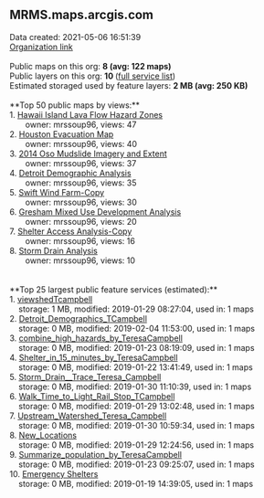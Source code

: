 <h2>MRMS.maps.arcgis.com</h2> Data created: 2021-05-06 16:51:39 <br /><a target='new' href='https://MRMS.maps.arcgis.com'>Organization link</a><br /><br />Public maps on this org: <b>8 (avg: 122 maps)</b><br />Public layers on this org: <b>10 </b>(<a target='new' href='https://services.arcgis.com/c1NR8edURiaO1brf/ArcGIS/rest/services'>full service list</a>)<br />Estimated storaged used by feature layers: <b>2 MB (avg: 250 KB)</b><br /><br />**Top 50 public maps by views:**<br />  1. <a target='new' href='https://www.arcgis.com/home/item.html?id=52494227eebd4702be17bc4c040ef157'>Hawaii Island Lava Flow Hazard Zones</a> <br />  &nbsp;&nbsp;&nbsp;&nbsp; &nbsp;&nbsp;owner: mrssoup96, views: 47<br />  2. <a target='new' href='https://www.arcgis.com/home/item.html?id=09f7111086c045c89162fbdc5ff3dd3b'>Houston Evacuation Map</a> <br />  &nbsp;&nbsp;&nbsp;&nbsp; &nbsp;&nbsp;owner: mrssoup96, views: 40<br />  3. <a target='new' href='https://www.arcgis.com/home/item.html?id=9f43055fdce046dabfdef1a95db4390c'>2014 Oso Mudslide Imagery and Extent</a> <br />  &nbsp;&nbsp;&nbsp;&nbsp; &nbsp;&nbsp;owner: mrssoup96, views: 37<br />  4. <a target='new' href='https://www.arcgis.com/home/item.html?id=b3106c2c09984a34964c0cd69ce2a033'>Detroit Demographic Analysis</a> <br />  &nbsp;&nbsp;&nbsp;&nbsp; &nbsp;&nbsp;owner: mrssoup96, views: 35<br />  5. <a target='new' href='https://www.arcgis.com/home/item.html?id=50eedf498d894bb9a381e5ee7ef597f1'>Swift Wind Farm-Copy</a> <br />  &nbsp;&nbsp;&nbsp;&nbsp; &nbsp;&nbsp;owner: mrssoup96, views: 30<br />  6. <a target='new' href='https://www.arcgis.com/home/item.html?id=de5874c88fab407eba60f2991a3d9c91'>Gresham Mixed Use Development Analysis</a> <br />  &nbsp;&nbsp;&nbsp;&nbsp; &nbsp;&nbsp;owner: mrssoup96, views: 20<br />  7. <a target='new' href='https://www.arcgis.com/home/item.html?id=1eaa5eadfd694379aedb4b94ac8bb1e1'>Shelter Access Analysis-Copy</a> <br />  &nbsp;&nbsp;&nbsp;&nbsp; &nbsp;&nbsp;owner: mrssoup96, views: 16<br />  8. <a target='new' href='https://www.arcgis.com/home/item.html?id=2bc25c4df9324ea39438f21b773cf737'>Storm Drain Analysis</a> <br />  &nbsp;&nbsp;&nbsp;&nbsp; &nbsp;&nbsp;owner: mrssoup96, views: 10<br /><br /><br />**Top 25 largest public feature services (estimated):**<br /> 1. <a target='new' href='https://www.arcgis.com/home/item.html?id=d1e92970b7da479ca2315b5f038c99a6'>viewshedTcampbell</a><br /> &nbsp;&nbsp;&nbsp;&nbsp;storage: 1 MB, modified: 2019-01-29 08:27:04,  used in: 1 maps<br /> 2. <a target='new' href='https://www.arcgis.com/home/item.html?id=6231407bba6948fe94b8f83960d83bb4'>Detroit_Demographics_TCampbell</a><br /> &nbsp;&nbsp;&nbsp;&nbsp;storage: 0 MB, modified: 2019-02-04 11:53:00,  used in: 1 maps<br /> 3. <a target='new' href='https://www.arcgis.com/home/item.html?id=057d9d165c6042e19638e30fd39593bb'>combine_high_hazards_by_TeresaCampbell</a><br /> &nbsp;&nbsp;&nbsp;&nbsp;storage: 0 MB, modified: 2019-01-23 08:19:09,  used in: 1 maps<br /> 4. <a target='new' href='https://www.arcgis.com/home/item.html?id=f5c54411f1ff443eaa638796153b77cb'>Shelter_in_15_minutes_by_TeresaCampbell</a><br /> &nbsp;&nbsp;&nbsp;&nbsp;storage: 0 MB, modified: 2019-01-22 13:41:49,  used in: 1 maps<br /> 5. <a target='new' href='https://www.arcgis.com/home/item.html?id=bc3b58ba213c4e2e9daedd7419f6e731'>Storm_Drain__Trace_Teresa_Campbell</a><br /> &nbsp;&nbsp;&nbsp;&nbsp;storage: 0 MB, modified: 2019-01-30 11:10:39,  used in: 1 maps<br /> 6. <a target='new' href='https://www.arcgis.com/home/item.html?id=778e5a4c6ade4d47a7f3e74893da218a'>Walk_Time_to_Light_Rail_Stop_TCampbell</a><br /> &nbsp;&nbsp;&nbsp;&nbsp;storage: 0 MB, modified: 2019-01-29 13:02:48,  used in: 1 maps<br /> 7. <a target='new' href='https://www.arcgis.com/home/item.html?id=c6018e2b7c1342d6859cf89c2eee7a75'>Upstream_Watershed_Teresa_Campbell</a><br /> &nbsp;&nbsp;&nbsp;&nbsp;storage: 0 MB, modified: 2019-01-30 10:59:34,  used in: 1 maps<br /> 8. <a target='new' href='https://www.arcgis.com/home/item.html?id=66482dbc6b1e4cf48044f15a85dfb6c8'>New_Locations</a><br /> &nbsp;&nbsp;&nbsp;&nbsp;storage: 0 MB, modified: 2019-01-29 12:24:56,  used in: 1 maps<br /> 9. <a target='new' href='https://www.arcgis.com/home/item.html?id=fa277e5bad0d42fd99fee1766bca72d2'>Summarize_population_by_TeresaCampbell</a><br /> &nbsp;&nbsp;&nbsp;&nbsp;storage: 0 MB, modified: 2019-01-23 09:25:07,  used in: 1 maps<br /> 10. <a target='new' href='https://www.arcgis.com/home/item.html?id=1cb6b13e3fa04badade9f9a7cdb51d6b'>Emergency Shelters</a><br /> &nbsp;&nbsp;&nbsp;&nbsp;storage: 0 MB, modified: 2019-01-19 14:39:05,  used in: 1 maps<br />